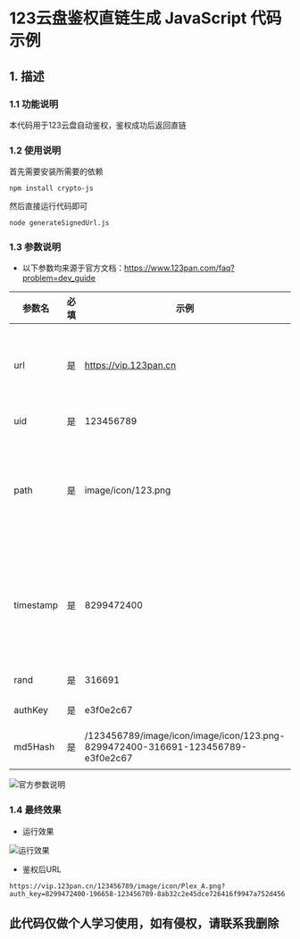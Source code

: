 # 123云盘鉴权直链生成 JavaScript 代码示例
## 1. 描述
### 1.1 功能说明
本代码用于123云盘自动鉴权，鉴权成功后返回直链

### 1.2 使用说明
首先需要安装所需要的依赖
```SHELL
npm install crypto-js
```
然后直接运行代码即可
```
node generateSignedUrl.js
```
### 1.3 参数说明
* 以下参数均来源于官方文档：https://www.123pan.com/faq?problem=dev_guide



| 参数名 | 必填 | 示例 | 说明 |
| --- | --- | --- | --- |
| url | 是 | https://vip.123pan.cn | 123云盘链接，可以换成自己的自定义域名，注意后面不要带"/" |
| uid | 是 | 123456789 | 123云盘UID |
| path | 是 | image/icon/123.png | 123云盘的文件路径，这里默认是icon目录，改成自己的目录文件路径，注意前后不要带"/" |
| timestamp | 是 | 8299472400 | 123云盘的链接签名有效期时间戳，这里默认时间到2233-01-01 01:00:00，建议修改 |
| rand | 是 | 316691 | 自动生成随机数 |
| authKey | 是 | e3f0e2c67 | 123云盘的鉴权密钥 |
| md5Hash | 是 | /123456789/image/icon/image/icon/123.png-8299472400-316691-123456789-e3f0e2c67 | md5函数，使用32位小写 |

![官方参数说明](https://mirror.ghproxy.com/https://github.com/ui-beam-9/123generateSignedUrl/blob/master/image/123-sign.png)
### 1.4 最终效果
* 运行效果

![运行效果](https://mirror.ghproxy.com/https://github.com/ui-beam-9/123generateSignedUrl/blob/master/image/123-sign-ok.png)

* 鉴权后URL
```
https://vip.123pan.cn/123456789/image/icon/Plex_A.png?auth_key=8299472400-196658-123456789-8ab32c2e45dce726416f9947a752d456
```
## 此代码仅做个人学习使用，如有侵权，请联系我删除


